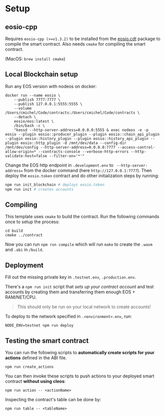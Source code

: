 # Setup

## eosio-cpp

Requires `eosio-cpp (>=v1.3.2)` to be installed from the [eosio.cdt](https://github.com/EOSIO/eosio.cdt) package to compile the smart contract.
Also needs `cmake` for compiling the smart contract.

(MacOS: `brew install cmake`)

## Local Blockchain setup

Run any EOS version with nodeos on docker:

```
docker run --name eosio \
    --publish 7777:7777 \
    --publish 127.0.0.1:5555:5555 \
    --volume /Users/cmichel/Code/contracts:/Users/cmichel/Code/contracts \
    --detach \
    eosio/eos:latest \
    /bin/bash -c \
    "keosd --http-server-address=0.0.0.0:5555 & exec nodeos -e -p eosio --plugin eosio::producer_plugin --plugin eosio::chain_api_plugin --plugin eosio::history_plugin --plugin eosio::history_api_plugin --plugin eosio::http_plugin -d /mnt/dev/data --config-dir /mnt/dev/config --http-server-address=0.0.0.0:7777 --access-control-allow-origin=* --contracts-console --verbose-http-errors --http-validate-host=false --filter-on='*'"
```

Change the EOS http endpoint in `.development.env` to ` --http-server-address=` from the docker command (here `http://127.0.0.1:7777`).
Then deploy the `eosio.token` contract and do other initialization steps by running:

```bash
npm run init_blockchain # deploys eosio.token
npm run init # creates accounts
```

## Compiling

This template uses `cmake` to build the contract. Run the following commands once to setup the process:

```
cd build
cmake ../contract
```

Now you can run `npm run compile` which will run `make` to create the `.wasm` and `.abi` in `/build`.

## Deployment

Fill out the missing private key in `.testnet.env`, `.production.env`.

There's a `npm run init` script that _sets up your contract account_ and test accounts by creating them and transferring them enough EOS + RAM/NET/CPU.

> This should only be run on your local network to create accounts!

To deploy to the network specified in `.<environment>.env`, run:

```
NODE_ENV=testnet npm run deploy
```


## Testing the smart contract

You can run the following scripts to **automatically create scripts for your actions** defined in the ABI file.

```
npm run create_actions
```

You can then invoke these scripts to push actions to your deployed smart contract **without using cleos**:

```
npm run action -- <actionName>
```

Inspecting the contract's table can be done by:

```
npm run table -- <tableName>
```
